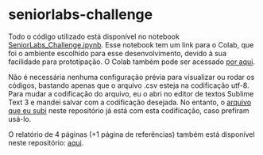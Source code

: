 # seniorlabs-challenge

Todo o código utilizado está disponível no notebook [SeniorLabs_Challenge.ipynb](https://github.com/victoraccete/seniorlabs-challenge). Esse notebook tem um link para o Colab, que foi o ambiente escolhido para esse desenvolvimento, devido à sua facilidade para prototipação. O Colab também pode ser acessado [por aqui](https://colab.research.google.com/drive/1RV54KdQLA_kOv9PXXahRRI_rfRBRBtvU?usp=sharing). 

Não é necessária nenhuma configuração prévia para visualizar ou rodar os códigos, bastando apenas que o arquivo .csv esteja na codificação utf-8. Para mudar a codificação do arquivo, eu o abri no editor de textos Sublime Text 3 e mandei salvar com a codificação desejada. No entanto, o [arquivo que eu subi](https://github.com/victoraccete/seniorlabs-challenge/blob/main/sms_senior.csv) neste repositório já está com esta codificação, caso prefiram usá-lo. 

O relatório de 4 páginas (+1 página de referências) também está disponível neste repositório: [aqui](https://github.com/victoraccete/seniorlabs-challenge/blob/main/Relatorio_Seniorlabs.pdf). 
